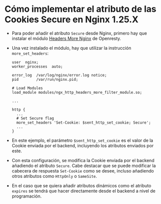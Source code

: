 # Cómo implementar el atributo de las Cookies Secure en Nginx 1.25.X

* Para poder añadir el atributo `Secure` desde Nginx, primero hay que instalar el módulo [Headers More Nginx][1] de Openresty.
* Una vez instalado el módulo, hay que utilizar la instrucción `more_set_headers`:

  ```nginx
  user  nginx;
  worker_processes  auto;

  error_log  /var/log/nginx/error.log notice;
  pid        /var/run/nginx.pid;

  # Load Modules
  load_module modules/ngx_http_headers_more_filter_module.so;

  ...

  http {
    ...
    # Set Secure flag
    more_set_headers 'Set-Cookie: $sent_http_set_cookie; Secure';
    ...
  }
  ```

* En este ejemplo, el parámetro `$sent_http_set_cookie` es el valor de la Cookie enviada por el backend, incluyendo los atributos enviados por este.
* Con esta configuración, se modifica la Cookie enviada por el backend añadiendo el atributo `Secure`. Cabe destacar que se puede modificar la cabecera de respuesta `Set-Cookie` como se desee, incluso añadiendo otros atributos como `HttpOnly` o `SameSite`.
* En el caso que se quiera añadir atributos dinámicos como el atributo `expires` se tendrá que hacer directamente desde el backend a nivel de programación.

[1]: https://github.com/openresty/headers-more-nginx-module.git
